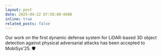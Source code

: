 ```yaml
---
layout: post
date: 2025-04-22 07:59:00-0400
inline: true
related_posts: false
---
```


Our work on the first dynamic defense system for LiDAR-based 3D object detection against physical adversarial attacks has been accepted to MobiSys’25. 🛡️ 
